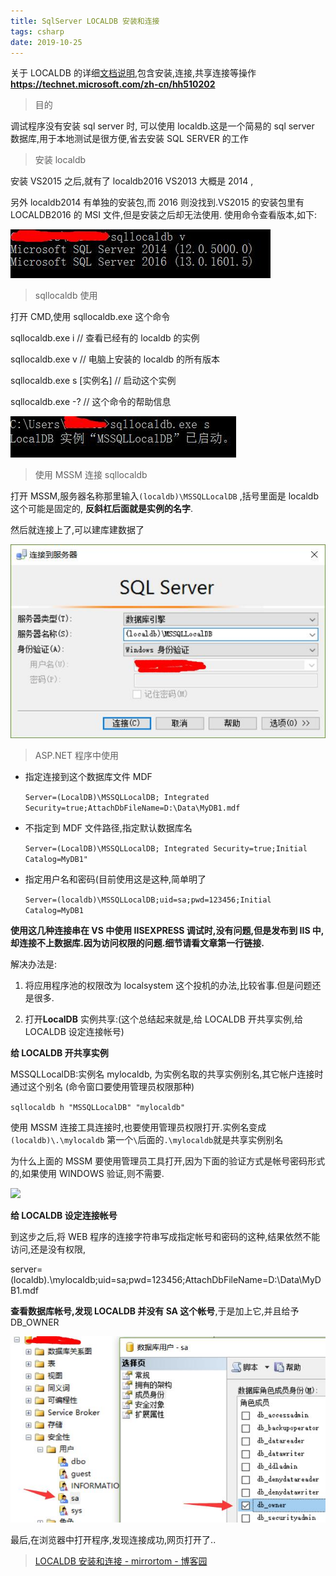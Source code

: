 ```yaml
---
title: SqlServer LOCALDB 安装和连接
tags: csharp
date: 2019-10-25
---
```


关于 LOCALDB 的详细[文档说明](https://technet.microsoft.com/zh-cn/hh510202),包含安装,连接,共享连接等操作 **https://technet.microsoft.com/zh-cn/hh510202**

> 目的

调试程序没有安装 sql server 时, 可以使用 localdb.这是一个简易的 sql server 数据库,用于本地测试是很方便,省去安装 SQL SERVER 的工作

> 安装 localdb

安装 VS2015 之后,就有了 localdb2016 VS2013 大概是 2014 ,

另外 localdb2014 有单独的安装包,而 2016 则没找到.VS2015 的安装包里有 LOCALDB2016 的 MSI 文件,但是安装之后却无法使用. 使用命令查看版本,如下:

![](csharp-localdb/540771-20170314154618620-1044166666.jpg)

> sqllocaldb 使用

打开 CMD,使用 sqllocaldb.exe 这个命令

sqllocaldb.exe i // 查看已经有的 localdb 的实例

sqllocaldb.exe v // 电脑上安装的 localdb 的所有版本

sqllocaldb.exe s [实例名] // 启动这个实例

sqllocaldb.exe -? // 这个命令的帮助信息

![](csharp-localdb/540771-20161010173121446-1241040689.jpg)

> 使用 MSSM 连接 sqllocaldb

打开 MSSM,服务器名称那里输入`(localdb)\MSSQLLocalDB` ,括号里面是 localdb 这个可能是固定的, **反斜杠后面就是实例的名字**.

然后就连接上了,可以建库建数据了

![](csharp-localdb/540771-20161010180111305-661520541.jpg)

> ASP.NET 程序中使用

-   指定连接到这个数据库文件 MDF

    `Server=(LocalDB)\MSSQLLocalDB; Integrated Security=true;AttachDbFileName=D:\Data\MyDB1.mdf`

-   不指定到 MDF 文件路径,指定默认数据库名

    `Server=(LocalDB)\MSSQLLocalDB; Integrated Security=true;Initial Catalog=MyDB1"`

*   指定用户名和密码(目前使用这是这种,简单明了

    `Server=(localdb)\MSSQLLocalDB;uid=sa;pwd=123456;Initial Catalog=MyDB1`

**使用这几种连接串在 VS 中使用 IISEXPRESS 调试时,没有问题,但是发布到 IIS 中,却连接不上数据库.因为访问权限的问题.细节请看文章第一行链接.**

解决办法是:

1. 将应用程序池的权限改为 localsystem 这个投机的办法,比较省事.但是问题还是很多.

2. 打开**LocalDB** 实例共享:(这个总结起来就是,给 LOCALDB 开共享实例,给 LOCALDB 设定连接帐号)

**给 LOCALDB 开共享实例**

MSSQLLocalDB:实例名 mylocaldb, 为实例名取的共享实例别名,其它帐户连接时通过这个别名 (命令窗口要使用管理员权限那种)

`sqllocaldb h "MSSQLLocalDB" "mylocaldb"`

使用 MSSM 连接工具连接时,也要使用管理员权限打开.实例名变成`(localdb)\.\mylocaldb` 第一个`\`后面的`.\mylocaldb`就是共享实例别名

为什么上面的 MSSM 要使用管理员工具打开,因为下面的验证方式是帐号密码形式的,如果使用 WINDOWS 验证,则不需要.

![](D:\study\jbn\source_posts\csharp-localdb/540771-20170124111204691-1671264676.jpg)

**给 LOCALDB 设定连接帐号**

到这步之后,将 WEB 程序的连接字符串写成指定帐号和密码的这种,结果依然不能访问,还是没有权限,

server=(localdb)\.\mylocaldb;uid=sa;pwd=123456;AttachDbFileName=D:\Data\MyDB1.mdf

**查看数据库帐号,发现 LOCALDB 并没有 SA 这个帐号**,于是加上它,并且给予 DB_OWNER

![](csharp-localdb/540771-20170124112301300-1557512723.jpg)

最后,在浏览器中打开程序,发现连接成功,网页打开了..

> [LOCALDB 安装和连接 - mirrortom - 博客园](https://www.cnblogs.com/mirrortom/p/5946817.html)
